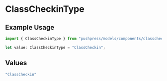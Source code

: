 # ClassCheckinType

## Example Usage

```typescript
import { ClassCheckinType } from "pushpress/models/components/classcheckin.js";

let value: ClassCheckinType = "ClassCheckin";
```

## Values

```typescript
"ClassCheckin"
```